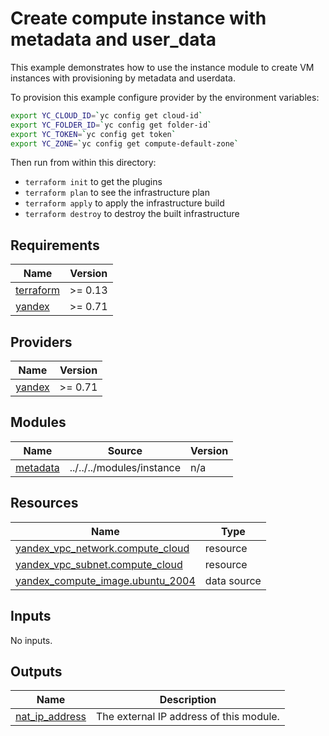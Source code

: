 # Create compute instance with metadata and user_data

This example demonstrates how to use the instance module to create VM instances with provisioning by metadata and userdata.

To provision this example configure provider by the environment variables:

```bash
export YC_CLOUD_ID=`yc config get cloud-id`
export YC_FOLDER_ID=`yc config get folder-id`
export YC_TOKEN=`yc config get token`
export YC_ZONE=`yc config get compute-default-zone`
```

Then run from within this directory:

* `terraform init` to get the plugins
* `terraform plan` to see the infrastructure plan
* `terraform apply` to apply the infrastructure build
* `terraform destroy` to destroy the built infrastructure

<!-- BEGINNING OF PRE-COMMIT-TERRAFORM DOCS HOOK -->
## Requirements

| Name | Version |
|------|---------|
| <a name="requirement_terraform"></a> [terraform](#requirement\_terraform) | >= 0.13 |
| <a name="requirement_yandex"></a> [yandex](#requirement\_yandex) | >= 0.71 |

## Providers

| Name | Version |
|------|---------|
| <a name="provider_yandex"></a> [yandex](#provider\_yandex) | >= 0.71 |

## Modules

| Name | Source | Version |
|------|--------|---------|
| <a name="module_metadata"></a> [metadata](#module\_metadata) | ../../../modules/instance | n/a |

## Resources

| Name | Type |
|------|------|
| [yandex_vpc_network.compute_cloud](https://registry.terraform.io/providers/yandex-cloud/yandex/latest/docs/resources/vpc_network) | resource |
| [yandex_vpc_subnet.compute_cloud](https://registry.terraform.io/providers/yandex-cloud/yandex/latest/docs/resources/vpc_subnet) | resource |
| [yandex_compute_image.ubuntu_2004](https://registry.terraform.io/providers/yandex-cloud/yandex/latest/docs/data-sources/compute_image) | data source |

## Inputs

No inputs.

## Outputs

| Name | Description |
|------|-------------|
| <a name="output_nat_ip_address"></a> [nat\_ip\_address](#output\_nat\_ip\_address) | The external IP address of this module. |
<!-- END OF PRE-COMMIT-TERRAFORM DOCS HOOK -->
